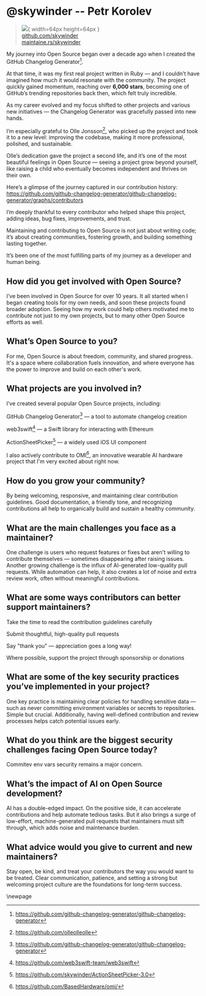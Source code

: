 # @skywinder -- Petr Korolev

> ![](https://i0.wp.com/github.com/skywinder.png?resize=200%2C200&ssl=1){ width=64px height=64px }  
> [github.com/skywinder](https://github.com/skywinder)  
> [maintaine.rs/skywinder](https://maintaine.rs/skywinder)

My journey into Open Source began over a decade ago when I created the GitHub Changelog Generator[^60].

At that time, it was my first real project written in Ruby — and I couldn’t have imagined how much it would resonate with the community. The project quickly gained momentum, reaching over **6,000 stars**, becoming one of GitHub’s trending repositories back then, which felt truly incredible.

As my career evolved and my focus shifted to other projects and various new initiatives — the Changelog Generator was gracefully passed into new hands.

I’m especially grateful to Olle Jonsson[^61], who picked up the project and took it to a new level: improving the codebase, making it more professional, polished, and sustainable.

Olle’s dedication gave the project a second life, and it’s one of the most beautiful feelings in Open Source — seeing a project grow beyond yourself, like raising a child who eventually becomes independent and thrives on their own.

Here’s a glimpse of the journey captured in our contribution history:
https://github.com/github-changelog-generator/github-changelog-generator/graphs/contributors

I’m deeply thankful to every contributor who helped shape this project, adding ideas, bug fixes, improvements, and trust.

Maintaining and contributing to Open Source is not just about writing code; it’s about creating communities, fostering growth, and building something lasting together.

It’s been one of the most fulfilling parts of my journey as a developer and human being.

## How did you get involved with Open Source?

I’ve been involved in Open Source for over 10 years. It all started when I began creating tools for my own needs, and soon these projects found broader adoption. Seeing how my work could help others motivated me to contribute not just to my own projects, but to many other Open Source efforts as well.

## What’s Open Source to you?

For me, Open Source is about freedom, community, and shared progress. It's a space where collaboration fuels innovation, and where everyone has the power to improve and build on each other's work.

## What projects are you involved in?

I’ve created several popular Open Source projects, including:

GitHub Changelog Generator[^62] — a tool to automate changelog creation

web3swift[^63] — a Swift library for interacting with Ethereum

ActionSheetPicker[^64] — a widely used iOS UI component

I also actively contribute to OMI[^65], an innovative wearable AI hardware project that I'm very excited about right now.

## How do you grow your community?

By being welcoming, responsive, and maintaining clear contribution guidelines. Good documentation, a friendly tone, and recognizing contributions all help to organically build and sustain a healthy community.

## What are the main challenges you face as a maintainer?

One challenge is users who request features or fixes but aren't willing to contribute themselves — sometimes disappearing after raising issues.
Another growing challenge is the influx of AI-generated low-quality pull requests. While automation can help, it also creates a lot of noise and extra review work, often without meaningful contributions.

## What are some ways contributors can better support maintainers?

Take the time to read the contribution guidelines carefully

Submit thoughtful, high-quality pull requests

Say "thank you" — appreciation goes a long way!

Where possible, support the project through sponsorship or donations

## What are some of the key security practices you’ve implemented in your project?

One key practice is maintaining clear policies for handling sensitive data — such as never committing environment variables or secrets to repositories. Simple but crucial.
Additionally, having well-defined contribution and review processes helps catch potential issues early.

## What do you think are the biggest security challenges facing Open Source today?

Commitev env vars security remains a major concern.

## What’s the impact of AI on Open Source development?

AI has a double-edged impact. On the positive side, it can accelerate contributions and help automate tedious tasks.
But it also brings a surge of low-effort, machine-generated pull requests that maintainers must sift through, which adds noise and maintenance burden.

## What advice would you give to current and new maintainers?

Stay open, be kind, and treat your contributors the way you would want to be treated.
Clear communication, patience, and setting a strong but welcoming project culture are the foundations for long-term success.

\newpage


[^60]: https://github.com/github-changelog-generator/github-changelog-generator
[^61]: https://github.com/olleolleolle
[^62]: https://github.com/github-changelog-generator/github-changelog-generator
[^63]: https://github.com/web3swift-team/web3swift
[^64]: https://github.com/skywinder/ActionSheetPicker-3.0
[^65]: https://github.com/BasedHardware/omi/
